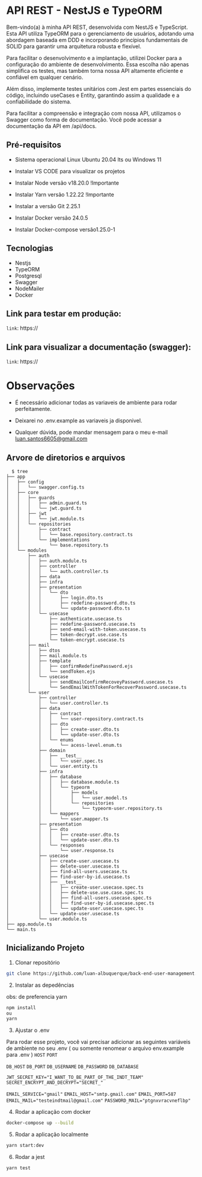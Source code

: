 # API REST - NestJS e TypeORM

Bem-vindo(a) à minha API REST, desenvolvida com NestJS e TypeScript. Esta API utiliza TypeORM para o gerenciamento de usuários, adotando uma abordagem baseada em DDD e incorporando princípios fundamentais de SOLID para garantir uma arquitetura robusta e flexível.

Para facilitar o desenvolvimento e a implantação, utilizei Docker para a configuração do ambiente de desenvolvimento. Essa escolha não apenas simplifica os testes, mas também torna nossa API altamente eficiente e confiável em qualquer cenário.

Além disso, implemente testes unitários com Jest em partes essenciais do código, incluindo useCases e Entity, garantindo assim a qualidade e a confiabilidade do sistema.

Para facilitar a compreensão e integração com nossa API, utilizamos o Swagger como forma de documentação. Você pode acessar a documentação da API em /api/docs.

## Pré-requisitos

- Sistema operacional Linux Ubuntu 20.04 lts ou Windows 11

- Instalar VS CODE para visualizar os projetos

- Instalar Node versão v18.20.0 !Importante

- Instalar Yarn versão 1.22.22 !Importante

- Instalar a versão Git 2.25.1 

- Instalar Docker versão 24.0.5

- Instalar Docker-compose versão1.25.0-1

## Tecnologias
- Nestjs
- TypeORM
- Postgresql
- Swagger
- NodeMailer
- Docker

## Link para testar em produção:

`link`: https://

## Link para visualizar a documentação (swagger):

`link`: https://


# Observações

- É necessário adicionar todas as variaveis de ambiente para rodar perfeitamente.

- Deixarei no .env.example as variaveis ja disponivel.

- Qualquer dúvida, pode mandar mensagem para o meu e-mail luan.santos6605@gmail.com


## Arvore de diretorios e arquivos

```shell
  $ tree
├── app
│   ├── config
│   │   └── swagger.config.ts
│   ├── core
│   │   ├── guards
│   │   │   ├── admin.guard.ts
│   │   │   └── jwt.guard.ts
│   │   ├── jwt
│   │   │   └── jwt.module.ts
│   │   └── repositories
│   │       ├── contract
│   │       │   └── base.repository.contract.ts
│   │       └── implementations
│   │           └── base.repository.ts
│   └── modules
│       ├── auth
│       │   ├── auth.module.ts
│       │   ├── controller
│       │   │   └── auth.controller.ts
│       │   ├── data
│       │   ├── infra
│       │   ├── presentation
│       │   │   └── dto
│       │   │       ├── login.dto.ts
│       │   │       ├── redefine-password.dto.ts
│       │   │       └── update-password.dto.ts
│       │   └── usecase
│       │       ├── authenticate.usecase.ts
│       │       ├── redefine-password.usecase.ts
│       │       ├── send-email-with-token.usecase.ts
│       │       ├── token-decrypt.use.case.ts
│       │       └── token-encrypt.usecase.ts
│       ├── mail
│       │   ├── dtos
│       │   ├── mail.module.ts
│       │   ├── template
│       │   │   ├── confirmRedefinePassword.ejs
│       │   │   └── sendToken.ejs
│       │   └── usecase
│       │       ├── sendEmailConfirmRecoveyPassword.usecase.ts
│       │       └── SendEmailWithTokenForRecoverPassword.usecase.ts
│       └── user
│           ├── controller
│           │   └── user.controller.ts
│           ├── data
│           │   ├── contract
│           │   │   └── user-repository.contract.ts
│           │   ├── dto
│           │   │   ├── create-user.dto.ts
│           │   │   └── update-user.dto.ts
│           │   └── enums
│           │       └── acess-level.enum.ts
│           ├── domain
│           │   ├── __test__
│           │   │   └── user.spec.ts
│           │   └── user.entity.ts
│           ├── infra
│           │   ├── database
│           │   │   ├── database.module.ts
│           │   │   └── typeorm
│           │   │       ├── models
│           │   │       │   └── user.model.ts
│           │   │       └── repositories
│           │   │           └── typeorm-user.repository.ts
│           │   └── mappers
│           │       └── user.mapper.ts
│           ├── presentation
│           │   ├── dto
│           │   │   ├── create-user.dto.ts
│           │   │   └── update-user.dto.ts
│           │   └── responses
│           │       └── user.response.ts
│           ├── usecase
│           │   ├── create-user.usecase.ts
│           │   ├── delete-user.usecase.ts
│           │   ├── find-all-users.usecase.ts
│           │   ├── find-user-by-id.usecase.ts
│           │   ├── __test__
│           │   │   ├── create-user.usecase.spec.ts
│           │   │   ├── delete-use.use.case.spec.ts
│           │   │   ├── find-all-users.usecase.spec.ts
│           │   │   ├── find-user-by-id.usecase.spec.ts
│           │   │   └── update-user.usecase.spec.ts
│           │   └── update-user.usecase.ts
│           └── user.module.ts
├── app.module.ts
└── main.ts
```


## Inicializando Projeto

1. Clonar repositório

```bash
git clone https://github.com/luan-albuquerque/back-end-user-management.git
```

2. Instalar as depedências

obs: de preferencia yarn

```bash
npm install
ou
yarn
```

3. Ajustar o .env

Para rodar esse projeto, você vai precisar adicionar as seguintes variáveis de ambiente no seu .env ( ou somente renomear o arquivo env.example para .env )
`HOST`
`PORT`

`DB_HOST`
`DB_PORT`
`DB_USERNAME`
`DB_PASSWORD`
`DB_DATABASE`

`JWT_SECRET_KEY="I_WANT_TO_BE_PART_OF_THE_INDT_TEAM"`
`SECRET_ENCRYPT_AND_DECRYPT="SECRET_"`

`EMAIL_SERVICE="gmail"`
`EMAIL_HOST="smtp.gmail.com"`
`EMAIL_PORT=587`
`EMAIL_MAIL="testeindtmail@gmail.com"`
`PASSWORD_MAIL="ptgnxvracvneflbp"`


4. Rodar a aplicação com docker

```bash
docker-compose up --build
```

5. Rodar a aplicação localmente

```bash
yarn start:dev

```

6. Rodar a jest

```bash
yarn test

```
